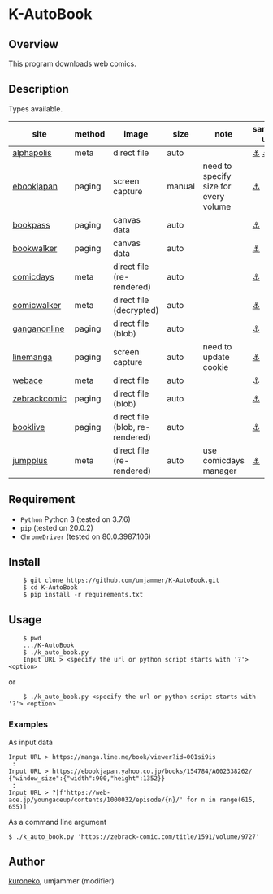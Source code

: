 # K-AutoBook

## Overview

This program downloads web comics.

## Description

Types available.

|site|method|image|size|note|sample url|
|----|------|-----|----|----|----------|
|[alphapolis](http://www.alphapolis.co.jp/)|meta|direct file|auto| |[⚓](http://www.alphapolis.co.jp/manga/viewManga/46) [⚓](http://www.alphapolis.co.jp/manga/viewOpening/138000030/)|
|[ebookjapan](http://ebookjapan.yahoo.co.jp/)|paging|screen capture|manual|need to specify size for every volume|[⚓](https://ebookjapan.yahoo.co.jp/books/145222/A000100547)|
|[bookpass](https://bookpass.auone.jp/)|paging|canvas data|auto| |[⚓](https://bookpass.auone.jp/pack/detail/?iid=BT000069318400100101&cs=top_freecomics_reco_670&pos=2&tab=1&ajb=3)|
|[bookwalker](https://bookwalker.jp/)|paging|canvas data|auto| |[⚓](https://viewer.bookwalker.jp/browserWebApi/03/view?cid=57c84cf2-7062-4ef9-9071-45fb249c926e)|
|[comicdays](https://comic-days.com/)|meta|direct file (re-rendered)|auto| |[⚓](https://comic-days.com/volume/13932016480030155016)|
|[comicwalker](https://comic-walker.com/)|meta|direct file (decrypted)|auto| |[⚓](https://comic-walker.com/viewer/?tw=2&dlcl=ja&cid=KDCW_MF09000001010005_68)|
|[ganganonline](https://www.ganganonline.com/)|paging|direct file (blob)|auto| |[⚓](https://viewer.ganganonline.com/manga/?chapterId=15502)|
|[linemanga](https://manga.line.me/)|paging|screen capture|auto|need to update cookie|[⚓](https://manga.line.me/book/viewer?id=92dc0b4e-c5d4-4518-9fba-d78fb1e6b0f0)|
|[webace](https://web-ace.jp/)|meta|direct file|auto| |[⚓](https://web-ace.jp/youngaceup/contents/1000053/episode/1092/)|
|[zebrackcomic](https://zebrack-comic.com/)|paging|direct file (blob)|auto| |[⚓](https://zebrack-comic.com/title/37/volume/1498/viewer)|
|[booklive](https://booklive.jp/)|paging|direct file (blob, re-rendered)|auto| |[⚓]('https://booklive.jp/bviewer/s/?cid=208562_003&rurl=https%3A%2F%2Fbooklive.jp%2Findex%2Fno-charge%2Fcategory_id%2FC)|
|[jumpplus](https://shonenjumpplus.com/)|meta|direct file (re-rendered)|auto|use comicdays manager|[⚓](https://shonenjumpplus.com/episode/13932016480031086197)|
## Requirement

* `Python` Python 3 (tested on 3.7.6)
* `pip` (tested on 20.0.2)
* `ChromeDriver` (tested on 80.0.3987.106)

## Install

```shell
    $ git clone https://github.com/umjammer/K-AutoBook.git
    $ cd K-AutoBook
    $ pip install -r requirements.txt
```

## Usage

```shell
    $ pwd
    .../K-AutoBook
    $ ./k_auto_book.py
    Input URL > <specify the url or python script starts with '?'> <option>
```

or

```shell
    $ ./k_auto_book.py <specify the url or python script starts with '?'> <option>
```

### Examples

As input data

```shell
Input URL > https://manga.line.me/book/viewer?id=001si9is
 :
Input URL > https://ebookjapan.yahoo.co.jp/books/154784/A002338262/ {"window_size":{"width":900,"height":1352}}
 :
Input URL > ?[f'https://web-ace.jp/youngaceup/contents/1000032/episode/{n}/' for n in range(615, 655)]
```

As a command line argument

```shell
$ ./k_auto_book.py 'https://zebrack-comic.com/title/1591/volume/9727' 
```

## Author

[kuroneko](https://github.com/amu-kuroneko),
umjammer (modifier)
